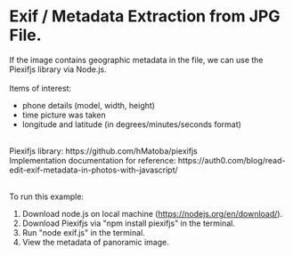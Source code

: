 # Exif / Metadata Extraction from JPG File.

If the image contains geographic metadata in the file, we can use the Piexifjs library via Node.js.
<br/><br/>
Items of interest:

- phone details (model, width, height)
- time picture was taken
- longitude and latitude (in degrees/minutes/seconds format)

<br/>
Piexifjs library: https://github.com/hMatoba/piexifjs
<br/>
Implementation documentation for reference: https://auth0.com/blog/read-edit-exif-metadata-in-photos-with-javascript/
<br/><br/>

To run this example:

1. Download node.js on local machine (https://nodejs.org/en/download/).
2. Download Piexifjs via "npm install piexifjs" in the terminal.
3. Run "node exif.js" in the terminal.
4. View the metadata of panoramic image.
